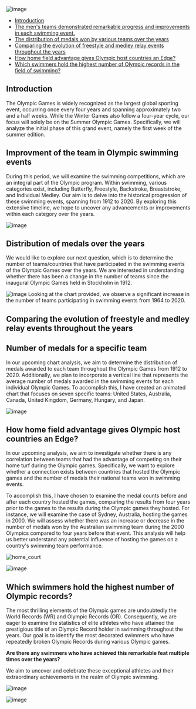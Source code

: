 ![image](https://github.com/AnalyticsForPleasure/Olympic_games_in_swimming/assets/28948369/b0e418bb-6867-4af8-9c47-7b0457694bc4)


* [Introduction](#Introduction)
* [The men's teams demonstrated remarkable progress and improvements in each swimming event.](#"The-men's-teams-demonstrated-remarkable-progress-and-improvements-in-each-swimming-event)
* [The distribution of medals won by various teams over the years](#The-distribution-of-medals-won-by-various-teams-over-the-years)
* [Comparing the evolution of freestyle and medley relay events throughout the years](#Comparing-the-evolution-of-freestyle-and-medley-relay-events-throughout-the-years)
* [How home field advantage gives Olympic host countries an Edge?](#How-home-field-advantage-gives-Olympic-host-countries-an-Edge?)
* [Which swimmers hold the highest number of Olympic records in the field of swimming? ](#Which-swimmers-hold-the-highest-number-of-Olympic-records-in-the-field-of-swimming?)

## Introduction 

The Olympic Games is widely recognized as the largest global sporting event, occurring once every four years and spanning approximately two and a half weeks. While the Winter Games also follow a four-year cycle, our focus will solely be on the Summer Olympic Games. Specifically, we will analyze the initial phase of this grand event, namely the first week of the summer edition.

## Improvment of the team in Olympic swimming events
During this period, we will examine the swimming competitions, which are an integral part of the Olympic program. Within swimming, various categories exist, including Butterfly, Freestyle, Backstroke, Breaststroke, and Individual Medley. Our aim is to delve into the historical progression of these swimming events, spanning from 1912 to 2020. By exploring this extensive timeline, we hope to uncover any advancements or improvements within each category over the years.


![image](https://github.com/AnalyticsForPleasure/Olympic_games_in_swimming/assets/28948369/fbea407a-a946-4490-ace4-a3a3493bc267)

## Distribution of medals over the years
We would like to explore our next question, which is to determine the number of teams/countries that have participated in the swimming events of the Olympic Games over the years. We are interested in understanding whether there has been a change in the number of teams since the inaugural Olympic Games held in Stockholm in 1912. 

![image](https://github.com/AnalyticsForPleasure/Olympic_games_in_swimming/assets/28948369/4ca847b8-8093-4672-9a4a-77cc449ef525)
Looking at the chart provided, we observe a significant increase in the number of teams participating in swimming events from 1964 to 2020.

## Comparing the evolution of freestyle and medley relay events throughout the years





## Number of medals for a specific team
In our upcoming chart analysis, we aim to determine the distribution of medals awarded to each team throughout the Olympic Games from 1912 to 2020. Additionally, we plan to incorporate a vertical line that represents the average number of medals awarded in the swimming events for each individual Olympic Games. To accomplish this, I have created an animated chart that focuses on seven specific teams: United States, Australia, Canada, United Kingdom, Germany, Hungary, and Japan.

![image](https://github.com/AnalyticsForPleasure/Olympic_games_in_swimming/assets/28948369/93e2cd2f-e1b8-4ffd-b659-5a47c9310ba6)



## How home field advantage gives Olympic host countries an Edge?

In our upcoming analysis, we aim to investigate whether there is any correlation between teams that had the advantage of competing on their home turf during the Olympic games. Specifically, we want to explore whether a connection exists between countries that hosted the Olympic games and the number of medals their national teams won in swimming events.

To accomplish this, I have chosen to examine the medal counts before and after each country hosted the games, comparing the results from four years prior to the games to the results during the Olympic games they hosted. For instance, we will examine the case of Sydney, Australia, hosting the games in 2000. We will assess whether there was an increase or decrease in the number of medals won by the Australian swimming team during the 2000 Olympics compared to four years before that event. This analysis will help us better understand any potential influence of hosting the games on a country's swimming team performance.


![home_court](https://github.com/AnalyticsForPleasure/Olympic_games_in_swimming/assets/28948369/1e4e46e5-2a85-4e5e-81a6-1d7aa964f725)

![image](https://github.com/AnalyticsForPleasure/Olympic_games_in_swimming/assets/28948369/67a14d21-be97-4564-8aaa-42782b77e3fb)



## Which swimmers hold the highest number of Olympic records?

The most thrilling elements of the Olympic games are undoubtedly the World Records (WR) and Olympic Records (OR). Consequently, we are eager to examine the statistics of elite athletes who have attained the prestigious title of an Olympic Record holder in swimming throughout the years. Our goal is to identify the most decorated swimmers who have repeatedly broken Olympic Records during various Olympic games. 

**Are there any swimmers who have achieved this remarkable feat multiple times over the years?**

We aim to uncover and celebrate these exceptional athletes and their extraordinary achievements in the realm of Olympic swimming.

![image](https://github.com/AnalyticsForPleasure/Olympic_games_in_swimming/assets/28948369/c798c055-e7f0-400c-915d-e63c189132ff)



![image](https://github.com/AnalyticsForPleasure/Olympic_games_in_swimming/assets/28948369/6d424591-286c-44e1-91e3-d8bbdf3d0560)












